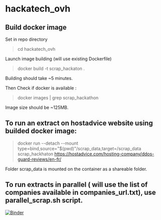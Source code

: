 # hackatech_ovh


## Build docker image
Set in repo directory
> cd hackatech_ovh



Launch image building (will use existing Dockerfile)
> docker build -t scrap_hackaton .

Building should take ~5 minutes.

Then Check if docker is available :
> docker images | grep scrap_hackathon

Image size should be ~125MB.


## To run an extract on hostadvice website using builded docker image:

> docker run --detach --mount type=bind,source="$(pwd)"/scrap_data,target=/scrap_data scrap_hackhaton https://hostadvice.com/hosting-company/ddos-guard-reviews/en-fr/

Folder scrap_data is mounted on the container as a shareable folder.



## To run extracts in parallel ( will use the list of companies available in companies_url.txt), use parallel_scrap.sh script.

[![Binder](https://mybinder.org/badge_logo.svg)](https://mybinder.org/v2/gh/tdenimal/hackatech_ovh/master?filepath=index.ipynb)
